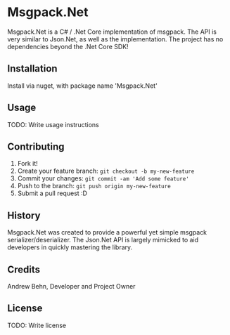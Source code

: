 # Msgpack.Net

Msgpack.Net is a C# / .Net Core implementation of msgpack.  The API is very similar to Json.Net, as well as the implementation.  The project has no dependencies beyond the .Net Core SDK!

## Installation

Install via nuget, with package name 'Msgpack.Net'

## Usage

TODO: Write usage instructions

## Contributing

1. Fork it!
2. Create your feature branch: `git checkout -b my-new-feature`
3. Commit your changes: `git commit -am 'Add some feature'`
4. Push to the branch: `git push origin my-new-feature`
5. Submit a pull request :D

## History

Msgpack.Net was created to provide a powerful yet simple msgpack serializer/deserializer.  The Json.Net API is largely mimicked to aid developers in quickly mastering the library.

## Credits

Andrew Behn, Developer and Project Owner

## License

TODO: Write license